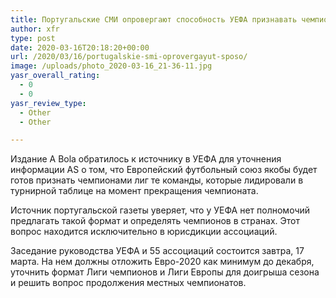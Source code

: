 ```yaml
---
title: Португальские СМИ опровергают способность УЕФА признавать чемпионов лиг
author: xfr
type: post
date: 2020-03-16T20:18:20+00:00
url: /2020/03/16/portugalskie-smi-oprovergayut-sposo/
image: /uploads/photo_2020-03-16_21-36-11.jpg
yasr_overall_rating:
  - 0
  - 0
yasr_review_type:
  - Other
  - Other

---
```

Издание A Bola обратилось к источнику в УЕФА для уточнения информации AS о том, что Европейский футбольный союз якобы будет готов признать чемпионами лиг те команды, которые лидировали в турнирной таблице на момент прекращения чемпионата.

Источник португальской газеты уверяет, что у УЕФА нет полномочий предлагать такой формат и определять чемпионов в странах. Этот вопрос находится исключительно в юрисдикции ассоциаций.

Заседание руководства УЕФА и 55 ассоциаций состоится завтра, 17 марта. На нем должны отложить Евро-2020 как минимум до декабря, уточнить формат Лиги чемпионов и Лиги Европы для доигрыша сезона и решить вопрос продолжения местных чемпионатов.